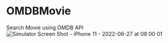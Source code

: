 # OMDBMovie
Search Movie using OMDB API
![Simulator Screen Shot - iPhone 11 - 2022-06-27 at 09 00 01](https://user-images.githubusercontent.com/750345/175842332-970a4629-6944-4046-9944-7309cba43999.png)
